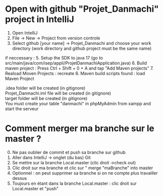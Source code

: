 # Open with github "Projet_Danmachi" project in IntelliJ

1. Open IntelliJ
2. File -> New -> Project from version controle
3. Select github [your name] -> Projet_Danmachi and choose your work directory (work directory and github project must be the same name)

if neccessary :
5. Setup the SDK to java 17 (go to src/main/java/com/isep/appli/ProjetDanmachiApplication.java)
6. Build maven project : Press Ctrl + Shift + 0 + A and tap "Add Maven projects"
7. Reaload Moven Projects : recreate
8. Maven build scripts found : load Maven Project

.idea folder will be created (in gitignore)  
Projet_Danmachi.iml file will be created (in gitignore)  
target folder will be created (in gitignore)  
You must create your table "danmachi" in phpMyAdmin from xampp and start the serveur  


# Comment merger ma branche sur le master ?
0. Ne pas oublier de commit et push sa branche sur github
1. Aller dans IntelliJ -> onglet (du bas) Git
2. Se mettre sur la branche Local.master (clic droit ->check out)
3. Clic droit sur ma branche et clic sur " merge "maBranche" into master
4. Optionnel : on peut supprimer sa branche si on ne compte plus travailler dessus
5. Toujours en étant dans la branche Local.master : clic droit sur Local.master et "push"

